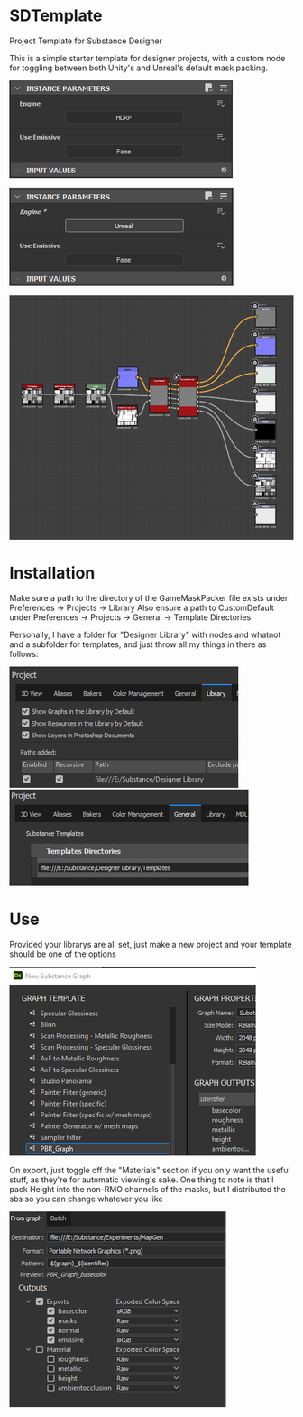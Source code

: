 # SDTemplate
Project Template for Substance Designer

This is a simple starter template for designer projects, with a custom node for toggling between both Unity's and Unreal's default mask packing.

![HDRP Support](Images/Engine_HDRP.PNG?raw=true "HDRP Support")

![Unreal Support](Images/Engine_Unreal.PNG?raw=true "Unreal Support")

![Unreal Support](Images/Overview.PNG?raw=true "Unreal Support")

# Installation
Make sure a path to the directory of the GameMaskPacker file exists under Preferences -> Projects -> Library
Also ensure a path to CustomDefault under Preferences -> Projects -> General -> Template Directories

Personally, I have a folder for "Designer Library" with nodes and whatnot and a subfolder for templates, and just throw all my things in there as follows:

![LibraryDir](Images/LibraryDir.PNG?raw=true "LibraryDir")
![TemplatesDir](Images/TemplatesDir.PNG?raw=true "TemplatesDir")

# Use
Provided your librarys are all set, just make a new project and your template should be one of the options

![Usage](Images/Use.PNG?raw=true "Usage")

On export, just toggle off the "Materials" section if you only want the useful stuff, as they're for automatic viewing's sake.
One thing to note is that I pack Height into the non-RMO channels of the masks, but I distributed the sbs so you can change whatever you like

![Exporting](Images/Export.PNG?raw=true "Exporting")